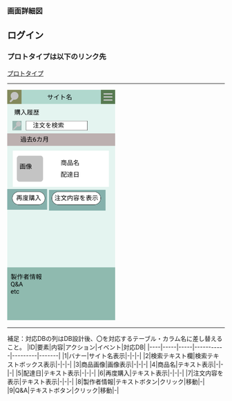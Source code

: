 ### 画面詳細図
## ログイン
### プロトタイプは以下のリンク先
[プロトタイプ](https://www.figma.com/file/5bAHMcKrDB8THLNT72si3d/%E7%94%BB%E9%9D%A2?node-id=0%3A1)
*****
<img src="./image/購入履歴.png" width="250">

*****

補足：対応DBの列はDB設計後、〇を対応するテーブル・カラム名に差し替えること。
|ID|要素|内容|アクション|イベント|対応DB|
|----|-----|-----|-----------|---------|-------|
|1|バナー|サイト名表示|-|-|-|
|2|検索テキスト欄|検索テキストボックス表示|-|-|-|
|3|商品画像|画像表示|-|-|-|
|4|商品名|テキスト表示|-|-|-|
|5|配達日|テキスト表示|-|-|-|
|6|再度購入|テキスト表示|-|-|-|
|7|注文内容を表示|テキスト表示|-|-|-|
|8|製作者情報|テキストボタン|クリック|移動|-|
|9|Q&A|テキストボタン|クリック|移動|-|
